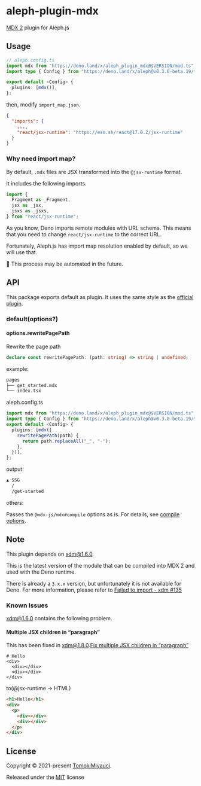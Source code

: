 # aleph-plugin-mdx

[MDX 2](https://mdxjs.com/) plugin for Aleph.js

## Usage

```ts
// aleph.config.ts
import mdx from "https://deno.land/x/aleph_plugin_mdx@$VERSION/mod.ts";
import type { Config } from "https://deno.land/x/aleph@v0.3.0-beta.19/types.d.ts";

export default <Config> {
  plugins: [mdx()],
};
```

then, modify `import_map.json`.

```json
{
  "imports": {
    ...,
    "react/jsx-runtime": "https://esm.sh/react@17.0.2/jsx-runtime"
  }
}
```

### Why need import map?

By default, `.mdx` files are JSX transformed into the `@jsx-runtime` format.

It includes the following imports.

```ts
import {
  Fragment as _Fragment,
  jsx as _jsx,
  jsxs as _jsxs,
} from "react/jsx-runtime";
```

As you know, Deno imports remote modules with URL schema. This means that you
need to change `react/jsx-runtime` to the correct URL.

Fortunately, Aleph.js has import map resolution enabled by default, so we will
use that.

:construction: This process may be automated in the future.

## API

This package exports default as plugin. It uses the same style as the
[official plugin](https://alephjs.org/docs/plugins/official-plugins).

### default(options?)

#### options.rewritePagePath

Rewrite the page path

```ts
declare const rewritePagePath: (path: string) => string | undefined;
```

example:

```bash
pages
├── get_started.mdx
└── index.tsx
```

aleph.config.ts

```ts
import mdx from "https://deno.land/x/aleph_plugin_mdx@$VERSION/mod.ts";
import type { Config } from "https://deno.land/x/aleph@v0.3.0-beta.19/types.d.ts";
export default <Config> {
  plugins: [mdx({
    rewritePagePath(path) {
      return path.replaceAll("_", "-");
    },
  })],
};
```

output:

```bash
▲ SSG
  /
  /get-started
```

others:

Passes the `@mdx-js/mdx#compile` options as is. For details, see
[compile options](https://mdxjs.com/packages/mdx/#compilefile-options).

## Note

This plugin depends on [xdm@1.6.0](https://www.npmjs.com/package/xdm/v/1.6.0).

This is the latest version of the module that can be compiled into MDX 2 and
used with the Deno runtime.

There is already a `3.x.x` version, but unfortunately it is not available for
Deno. For more information, please refer to
[Failed to import - xdm #135](https://github.com/esm-dev/esm.sh/issues/135)

### Known Issues

xdm@1.6.0 contains the following problem.

#### Multiple JSX children in “paragraph”

This has been fixed in
xdm@1.8.0.[Fix multiple JSX children in “paragraph”](https://github.com/wooorm/xdm/commit/bf69a10d1259b49e6efc81b496ff420a7a2a323c)

```mdx
# Hello
<div>
  <div></div>
  <div></div>
</div>
```

to(@jsx-runtime -> HTML)

```html
<h1>Hello</h1>
<div>
  <p>
    <div></div>
    <div></div>
  </p>
</div>
```

## License

Copyright © 2021-present [TomokiMiyauci](https://github.com/TomokiMiyauci).

Released under the [MIT](./LICENSE) license
